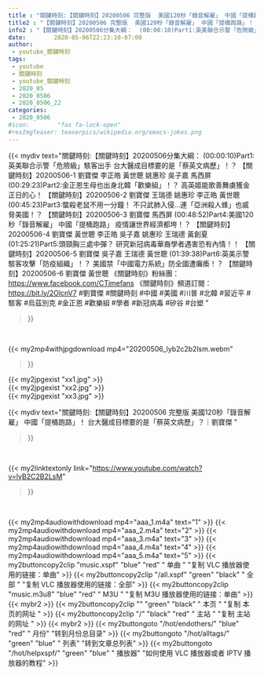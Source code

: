 ```yaml
---
title : "關鍵時刻:【關鍵時刻】20200506 完整版  美國120秒「錄音解雇」 中國「提桶跑路」！  台大醫成目標要的是「蔡英文病歷」？｜劉寶傑 "
title2 : "【關鍵時刻】20200506 完整版  美國120秒「錄音解雇」 中國「提桶跑路」！  台大醫成目標要的是「蔡英文病歷」？｜劉寶傑 "
info2 : "【關鍵時刻】20200506分集大綱：  (00:00:10)Part1:英美聯合示警「危險級」駭客出手 台大醫成目標要的是「蔡英文病歷」！？ 【關鍵時刻】20200506-1 劉寶傑 李正皓 黃世聰 姚惠珍 吳子嘉 馬西屏  (00:29:23)Part2:金正恩生母也出身北韓「歡樂組」！？ 高英姬能歌善舞虜獲金正日的心！ 【關鍵時刻】20200506-2 劉寶傑 王瑞德 姚惠珍 李正皓 黃世聰  (00:45:23)Part3:螫殺老鼠不用一分鐘！ 不只武肺入侵…連「亞洲殺人蜂」也威脅美國！？ 【關鍵時刻】20200506-3 劉寶傑 馬西屏  (00:48:52)Part4:美國120秒「錄音解雇」 中國「提桶跑路」 疫情讓世界經濟都垮！？ 【關鍵時刻】20200506-4 劉寶傑 黃世聰 李正皓 吳子嘉 姚惠珍 王瑞德 黃創夏  (01:25:21)Part5:頭頸胸三處中彈？ 研究新冠病毒華裔學者遇害恐有內情！！ 【關鍵時刻】20200506-5 劉寶傑 吳子嘉 王瑞德 黃世聰  (01:39:38)Part6:英美示警駭客攻擊「防疫組織」！？ 美國禁「中國電力系統」防全國遭癱瘓！？ 【關鍵時刻】20200506-6 劉寶傑 黃世聰  《關鍵時刻》粉絲團：https://www.facebook.com/CTimefans 《關鍵時刻》頻道訂閱：https://bit.ly/2OlcnV7  #劉寶傑 #關鍵時刻 #中國 #美國 #川普 #北韓 #習近平 #駭客 #烏茲別克 #金正恩 #歡樂組 #學者 #新冠病毒 #矽谷 #台塑 "
date:        2020-05-06T22:23:10-07:00
author:
 - youtube_關鍵時刻
tags:
 - youtube
 - 關鍵時刻
 - youtube_關鍵時刻
 - 2020_05
 - 2020_0506
 - 2020_0506_22
categories:
 - 2020_0506
#icon:        "fas fa-lock-open"
#resImgTeaser: teaserpics/wikipedia.org/emacs-jokes.png
---
```


{{< mydiv text="關鍵時刻:【關鍵時刻】20200506分集大綱：  (00:00:10)Part1:英美聯合示警「危險級」駭客出手 台大醫成目標要的是「蔡英文病歷」！？ 【關鍵時刻】20200506-1 劉寶傑 李正皓 黃世聰 姚惠珍 吳子嘉 馬西屏  (00:29:23)Part2:金正恩生母也出身北韓「歡樂組」！？ 高英姬能歌善舞虜獲金正日的心！ 【關鍵時刻】20200506-2 劉寶傑 王瑞德 姚惠珍 李正皓 黃世聰  (00:45:23)Part3:螫殺老鼠不用一分鐘！ 不只武肺入侵…連「亞洲殺人蜂」也威脅美國！？ 【關鍵時刻】20200506-3 劉寶傑 馬西屏  (00:48:52)Part4:美國120秒「錄音解雇」 中國「提桶跑路」 疫情讓世界經濟都垮！？ 【關鍵時刻】20200506-4 劉寶傑 黃世聰 李正皓 吳子嘉 姚惠珍 王瑞德 黃創夏  (01:25:21)Part5:頭頸胸三處中彈？ 研究新冠病毒華裔學者遇害恐有內情！！ 【關鍵時刻】20200506-5 劉寶傑 吳子嘉 王瑞德 黃世聰  (01:39:38)Part6:英美示警駭客攻擊「防疫組織」！？ 美國禁「中國電力系統」防全國遭癱瘓！？ 【關鍵時刻】20200506-6 劉寶傑 黃世聰  《關鍵時刻》粉絲團：https://www.facebook.com/CTimefans 《關鍵時刻》頻道訂閱：https://bit.ly/2OlcnV7  #劉寶傑 #關鍵時刻 #中國 #美國 #川普 #北韓 #習近平 #駭客 #烏茲別克 #金正恩 #歡樂組 #學者 #新冠病毒 #矽谷 #台塑 "
>}}
<br>


{{< my2mp4withjpgdownload mp4="20200506_lyb2c2b2lsm.webm"
>}}

{{< my2jpgexist "xx1.jpg" >}}<br>
{{< my2jpgexist "xx2.jpg" >}}<br>
{{< my2jpgexist "xx3.jpg" >}}<br>



{{< mydiv text="關鍵時刻:【關鍵時刻】20200506 完整版  美國120秒「錄音解雇」 中國「提桶跑路」！  台大醫成目標要的是「蔡英文病歷」？｜劉寶傑 "
>}}
<br>

{{< my2linktextonly link="https://www.youtube.com/watch?v=lyB2C2B2LsM"
>}}


<br>

{{< my2mp4audiowithdownload mp4="aaa_1.m4a"    text="1" >}}
{{< my2mp4audiowithdownload mp4="aaa_2.m4a"    text="2" >}}
{{< my2mp4audiowithdownload mp4="aaa_3.m4a"    text="3" >}}
{{< my2mp4audiowithdownload mp4="aaa_4.m4a"    text="4" >}}
{{< my2mp4audiowithdownload mp4="aaa_5.m4a"    text="5" >}}
{{< my2buttoncopy2clip "music.xspf"        "blue"   "red"    " 单曲 "  "复制 VLC 播放器使用的链接：单曲" >}} {{< my2buttoncopy2clip "/all.xspf"         "green"  "black"  " 全部 "  "复制 VLC 播放器使用的链接：全部" >}} {{< my2buttoncopy2clip "music.m3u8"        "blue"   "red"    " M3U  "    "复制 M3U 播放器使用的链接：单曲" >}} {{< mybr2 >}} {{< my2buttoncopy2clip ""                  "green"  "black"  " 本页 "    "复制 本页的网址 " >}} {{< my2buttoncopy2clip "/"                 "black"  "red"    " 主站 "    "复制 主站的网址 " >}} {{< mybr2 >}} {{< my2buttongoto      "/hot/endothers/"   "blue"   "red"    " 月份"   "转到月份总目录" >}} {{< my2buttongoto      "/hot/alltags/"     "green"  "blue"   " 列表"   "转到文章总列表" >}} {{< my2buttongoto      "/hot/helpxspf/"    "green"  "blue"   " 播放器" "如何使用 VLC 播放器或者 IPTV 播放器的教程" >}} 

